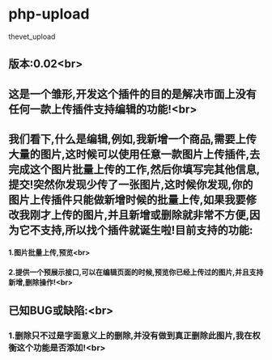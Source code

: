 # php-upload
thevet_upload
## 版本:0.02\<br> 
## 这是一个雏形,开发这个插件的目的是解决市面上没有任何一款上传插件支持编辑的功能!\<br> 
## 我们看下,什么是编辑,例如,我新增一个商品,需要上传大量的图片,这时候可以使用任意一款图片上传插件,去完成这个图片批量上传的工作,然后你填写完其他信息,提交!突然你发现少传了一张图片,这时候你发现,你的图片上传插件只能做新增时候的批量上传,如果我要修改我刚才上传的图片,并且新增或删除就非常不方便,因为它不支持,所以找个插件就诞生啦!目前支持的功能:
#### 1.图片批量上传,预览\<br> 
#### 2.提供一个预展示接口,可以在编辑页面的时候,预览你已经上传过的图片,并且支持新增,删除操作!\<br> 
## 已知BUG或缺陷:\<br> 
###  1.删除只不过是字面意义上的删除,并没有做到真正删除此图片,我在权衡这个功能是否添加!\<br> 
